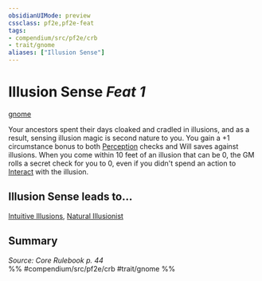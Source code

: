 ```yaml
---
obsidianUIMode: preview
cssclass: pf2e,pf2e-feat
tags:
- compendium/src/pf2e/crb
- trait/gnome
aliases: ["Illusion Sense"]
---
```

# Illusion Sense  *Feat 1*  
[gnome](rules/traits/gnome.md)  


Your ancestors spent their days cloaked and cradled in illusions, and as a result, sensing illusion magic is second nature to you. You gain a +1 circumstance bonus to both [Perception](compendium/skills.md#Perception) checks and Will saves against illusions. When you come within 10 feet of an illusion that can be 0, the GM rolls a secret check for you to 0, even if you didn't spend an action to [Interact](rules/actions/interact.md) with the illusion.

## Illusion Sense leads to...

[Intuitive Illusions](compendium/feats/intuitive-illusions-locg.md), [Natural Illusionist](compendium/feats/natural-illusionist-locg.md)

## Summary

*Source: Core Rulebook p. 44*  
%% #compendium/src/pf2e/crb #trait/gnome %%